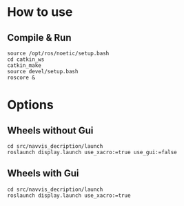 # How to use
## Compile & Run
```
source /opt/ros/noetic/setup.bash
cd catkin_ws
catkin_make
source devel/setup.bash
roscore &
```
# Options
## Wheels without Gui
```
cd src/navvis_decription/launch
roslaunch display.launch use_xacro:=true use_gui:=false
```
## Wheels with Gui
```
cd src/navvis_decription/launch
roslaunch display.launch use_xacro:=true
```